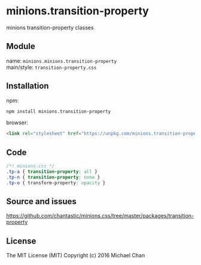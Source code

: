 # minions.transition-property
minions transition-property classes

## Module
name: `minions.minions.transition-property`  
main/style: `transition-property.css`  

## Installation
npm:
```bash
npm install minions.transition-property
```

browser:
```html
<link rel="stylesheet" href="https://unpkg.com/minions.transition-property" />
```

## Code
```css
/*! minions.css */
.tp-a { transition-property: all }
.tp-n { transition-property: none }
.tp-o { transform-property: opacity }

```

## Source and issues

https://github.com/chantastic/minions.css/tree/master/packages/transition-property

## License

The MIT License (MIT)
Copyright (c) 2016 Michael Chan